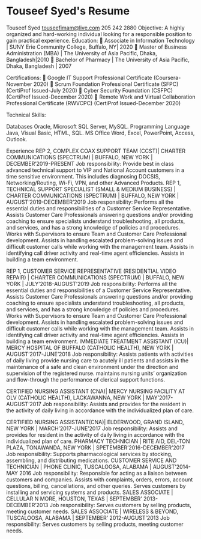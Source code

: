 # Touseef Syed's Resume

Touseef Syed
touseefimam@live.com 205 242 2880
Objective: 
A highly organized and hard-working individual looking for a responsible position to gain practical experience.
Education:
	Associate in Information Technology | SUNY Erie Community College, Buffalo, NY| 2020
	Master of Business Administration (MBA) | The University of Asia Pacific, Dhaka, Bangladesh|2010
	Bachelor of Pharmacy | The University of Asia Pacific, Dhaka, Bangladesh | 2007

Certifications:
	Google IT Support Professional Certificate (Coursera-November 2020)
	Scrum Foundation Professional Certificate (SFPC) (CertiProf Issued-July 2020)
	Cyber Security Foundation (CSFPC) (CertiProf Issued-December 2020)
	Remote Work and Virtual Collaboration Professional Certificate (RWVCPC) (CertiProf Issued-December 2020)

Technical Skills:

Databases	Oracle, Microsoft SQL Server, MySQL.
Programming Language	Java, Visual Basic, HTML, SQL.
MS Office	Word, Excel, PowerPoint, Access, Outlook. 

Experience
REP 2, COMPLEX COAX SUPPORT TEAM (CCST)| CHARTER COMMUNICATIONS (SPECTRUM) | BUFFALO, NEW YORK | DECEMBER’2019-PRESENT
Job responsibility: Provide best in class advanced technical support to VIP and National Account customers in a time sensitive environment. This includes diagnosing DOCSIS, Networking/Routing, Wi-Fi, VPN, and other Advanced Products.
REP 1, TECHNICAL SUPPORT SPECIALIST (SMALL & MEDIUM BUSINESS) | CHARTER COMMUNICATIONS (SPECTRUM) | BUFFALO, NEW YORK | AUGUST’2019-DECEMBER’2019
Job responsibility: Performs all the essential duties and responsibilities of a Customer Service Representative. Assists Customer Care Professionals answering questions and/or providing coaching to ensure specialists understand troubleshooting, all products, and services, and has a strong knowledge of policies and procedures. Works with Supervisors to ensure Team and Customer Care Professional development. Assists in handling escalated problem-solving issues and difficult customer calls while working with the management team. Assists in identifying call driver activity and real-time agent efficiencies. Assists in building a team environment.

REP 1, CUSTOMER SERVICE REPRESENTATIVE (RESIDENTIAL VIDEO REPAIR) | CHARTER COMMUNICATIONS (SPECTRUM) | BUFFALO, NEW YORK | JULY’2018-AUGUST’2019
Job responsibility: Performs all the essential duties and responsibilities of a Customer Service Representative. Assists Customer Care Professionals answering questions and/or providing coaching to ensure specialists understand troubleshooting, all products, and services, and has a strong knowledge of policies and procedures. Works with Supervisors to ensure Team and Customer Care Professional development. Assists in handling escalated problem-solving issues and difficult customer calls while working with the management team. Assists in identifying call driver activity and real-time agent efficiencies. Assists in building a team environment.
IMMEDIATE TREATMENT ASSISTANT (ICU)| MERCY HOSPITAL OF BUFFALO (CATHOLIC HEALTH), NEW YORK | AUGUST’2017-JUNE’2018
Job responsibility: Assists patients with activities of daily living provide nursing care to acutely ill patients and assists in the maintenance of a safe and clean environment under the direction and supervision of the registered nurse.  maintains nursing units’ organization and flow-through the performance of clerical support functions.

CERTIFIED NURSING ASSISTANT (CNA)| MERCY NURSING FACILITY AT OLV (CATHOLIC HEALTH), LACKAWANNA, NEW YORK | MAY’2017-AUGUST’2017
Job responsibility: Assists and provides for the resident in the activity of daily living in accordance with the individualized plan of care. 

CERTIFIED NURSING ASSISTANT(CNA)| ELDERWOOD, GRAND ISLAND, NEW YORK | MARCH’2017-JUNE’2017
Job responsibility: Assists and provides for resident in the activity of daily living in accordance with the individualized plan of care. 
PHARMACY TECHNICIAN | RITE AID, DEL-TON PLAZA, TONAWANDA, NEW YORK | SPETEMBER’2016-DECEMBER’2017
Job responsibility: Supports pharmacological services by stocking, assembling, and distributing medications.
CUSTOMER SERVICE AND TECHNICIAN | PHONE CLINIC, TUSCALOOSA, ALABAMA | AUGUST’2014-MAY 2016
Job responsibility: Responsible for acting as a liaison between customers and companies. Assists with complaints, orders, errors, account questions, billing, cancellations, and other queries. Serves customers by installing and servicing systems and products.
SALES ASSOCIATE | CELLULAR N MORE, HOUSTON, TEXAS | SEPTEMBER’ 2013-DECEMBER’2013
Job responsibility: Serves customers by selling products, meeting customer needs.
SALES ASSOCIATE | WIRELESS & BEYOND, TUSCALOOSA, ALABAMA | SEPTEMBER’ 2012-AUGUST’2013
Job responsibility: Serves customers by selling products, meeting customer needs.
